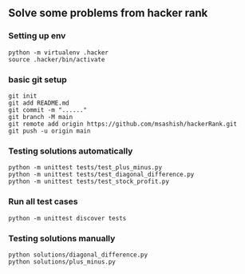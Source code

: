 ##  Solve some problems from hacker rank


### Setting up env
    python -m virtualenv .hacker
    source .hacker/bin/activate
    
### basic git setup
    git init
    git add README.md
    git commit -m "......"
    git branch -M main
    git remote add origin https://github.com/msashish/hackerRank.git
    git push -u origin main
    
    
### Testing solutions automatically
    python -m unittest tests/test_plus_minus.py
    python -m unittest tests/test_diagonal_difference.py
    python -m unittest tests/test_stock_profit.py
    
### Run all test cases
    python -m unittest discover tests
    
### Testing solutions manually
    python solutions/diagonal_difference.py
    python solutions/plus_minus.py